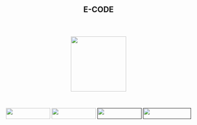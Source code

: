 
<center> <h2> E-CODE <h2> </center>
<br> 
<p align = "center"><a href="https://esdrasmartinez.github.io/E-code/Index.html"><img width = "150px" height = "150px" src="https://drive.google.com/uc?export=view&id=18mbjDu0XPw2y54yu29PQK26jFLjNcYoQ"> </a>  </p>



<br> 
<p align = "center">
<a href="https://github.com/Esdrasmartinez/code"><img width = "120px" height = "30px" src = "https://drive.google.com/uc?export=view&id=1HM-KYCilZJslK7ArqjRDudkF7dyfXCWQ" ></a>
<a href="https://esdrasmartinez.github.io/E-code/Index.html"><img width = "120px" height = "30px" src = "https://drive.google.com/uc?export=view&id=1UnrOABrtYi_qxcvnVW9FZr1HbPKDB1tX"><a>
<a href=""><img width = "120px" height = "30px" src = "https://drive.google.com/uc?export=view&id=1zXS2OUCXt2VDFoE6is-uKROEHoQhN2Ru"></a>
<a href=""><img width = "130px" height = "30px" src = "https://drive.google.com/uc?export=view&id=1V0tg_ifNh_k8zQbncuWTfxdV9b9VXc7L"></a></p>

